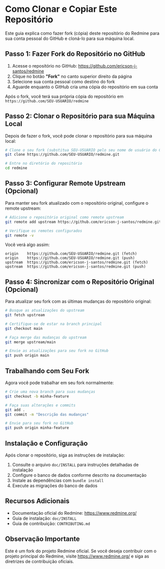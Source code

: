 # Como Clonar e Copiar Este Repositório

Este guia explica como fazer fork (cópia) deste repositório do Redmine para sua conta pessoal do GitHub e cloná-lo para sua máquina local.

## Passo 1: Fazer Fork do Repositório no GitHub

1. Acesse o repositório no GitHub: https://github.com/ericson-j-santos/redmine
2. Clique no botão **"Fork"** no canto superior direito da página
3. Selecione sua conta pessoal como destino do fork
4. Aguarde enquanto o GitHub cria uma cópia do repositório em sua conta

Após o fork, você terá sua própria cópia do repositório em `https://github.com/SEU-USUARIO/redmine`

## Passo 2: Clonar o Repositório para sua Máquina Local

Depois de fazer o fork, você pode clonar o repositório para sua máquina local:

```bash
# Clone o seu fork (substitua SEU-USUARIO pelo seu nome de usuário do GitHub)
git clone https://github.com/SEU-USUARIO/redmine.git

# Entre no diretório do repositório
cd redmine
```

## Passo 3: Configurar Remote Upstream (Opcional)

Para manter seu fork atualizado com o repositório original, configure o remote upstream:

```bash
# Adicione o repositório original como remote upstream
git remote add upstream https://github.com/ericson-j-santos/redmine.git

# Verifique os remotes configurados
git remote -v
```

Você verá algo assim:
```
origin    https://github.com/SEU-USUARIO/redmine.git (fetch)
origin    https://github.com/SEU-USUARIO/redmine.git (push)
upstream  https://github.com/ericson-j-santos/redmine.git (fetch)
upstream  https://github.com/ericson-j-santos/redmine.git (push)
```

## Passo 4: Sincronizar com o Repositório Original (Opcional)

Para atualizar seu fork com as últimas mudanças do repositório original:

```bash
# Busque as atualizações do upstream
git fetch upstream

# Certifique-se de estar na branch principal
git checkout main

# Faça merge das mudanças do upstream
git merge upstream/main

# Envie as atualizações para seu fork no GitHub
git push origin main
```

## Trabalhando com Seu Fork

Agora você pode trabalhar em seu fork normalmente:

```bash
# Crie uma nova branch para suas mudanças
git checkout -b minha-feature

# Faça suas alterações e commits
git add .
git commit -m "Descrição das mudanças"

# Envie para seu fork no GitHub
git push origin minha-feature
```

## Instalação e Configuração

Após clonar o repositório, siga as instruções de instalação:

1. Consulte o arquivo `doc/INSTALL` para instruções detalhadas de instalação
2. Configure o banco de dados conforme descrito na documentação
3. Instale as dependências com `bundle install`
4. Execute as migrações do banco de dados

## Recursos Adicionais

- Documentação oficial do Redmine: https://www.redmine.org/
- Guia de instalação: `doc/INSTALL`
- Guia de contribuição: `CONTRIBUTING.md`

## Observação Importante

Este é um fork do projeto Redmine oficial. Se você deseja contribuir com o projeto principal do Redmine, visite https://www.redmine.org/ e siga as diretrizes de contribuição oficiais.
